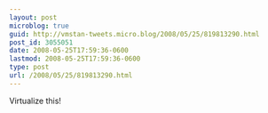 ```yaml
---
layout: post
microblog: true
guid: http://vmstan-tweets.micro.blog/2008/05/25/819813290.html
post_id: 3055051
date: 2008-05-25T17:59:36-0600
lastmod: 2008-05-25T17:59:36-0600
type: post
url: /2008/05/25/819813290.html
---
```

Virtualize this!
